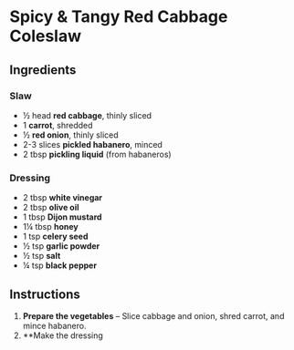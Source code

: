 # Spicy & Tangy Red Cabbage Coleslaw

## Ingredients
### Slaw
- ½ head **red cabbage**, thinly sliced  
- 1 **carrot**, shredded  
- ½ **red onion**, thinly sliced  
- 2-3 slices **pickled habanero**, minced  
- 2 tbsp **pickling liquid** (from habaneros)  

### Dressing
- 2 tbsp **white vinegar**  
- 2 tbsp **olive oil**  
- 1 tbsp **Dijon mustard**  
- 1¼ tbsp **honey**  
- 1 tsp **celery seed**  
- ½ tsp **garlic powder**  
- ½ tsp **salt**  
- ¼ tsp **black pepper**  

## Instructions
1. **Prepare the vegetables** – Slice cabbage and onion, shred carrot, and mince habanero.  
2. **Make the dressing
